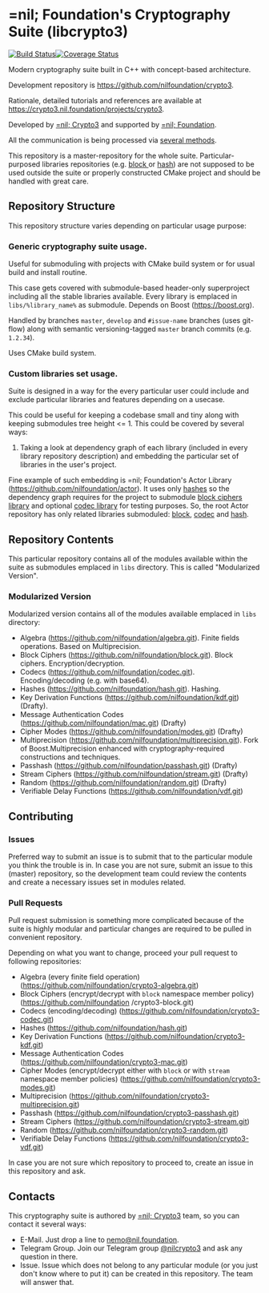 # =nil; Foundation's Cryptography Suite (libcrypto3)
[![Build Status](https://travis-ci.com/NilFoundation/crypto3.svg?branch=master)](https://travis-ci.com/NilFoundation/crypto3)[![Coverage Status](https://coveralls.io/repos/github/NilFoundation/crypto3/badge.svg?branch=master)](https://coveralls.io/github/NilFoundation/crypto3?branch=master)

Modern cryptography suite built in C++ with concept-based architecture.

Development repository is https://github.com/nilfoundation/crypto3.
 
Rationale, detailed tutorials and references are available at https://crypto3.nil.foundation/projects/crypto3.
 
Developed by [=nil; Crypto3](https://crypto3.nil.foundation) and supported by [=nil; Foundation](https://nil.foundation).

All the communication is being processed via [several methods](#contacts).

This repository is a master-repository for the whole suite. Particular-purposed libraries repositories (e.g. [block
](https://github.com/nilfoundation/block) or [hash](https://github.com/nilfoundation/hash)) are not supposed to be
 used outside the suite or properly constructed CMake project and should be handled with great care.

## Repository Structure

This repository structure varies depending on particular usage purpose:

### Generic cryptography suite usage.

Useful for submoduling with projects with CMake build system or for usual build and install routine.

This case gets covered with submodule-based header-only superproject including all the stable libraries available. 
Every library is emplaced in ```libs/%library_name%``` as submodule. Depends on Boost (https://boost.org).

Handled by branches ```master```, ```develop``` and ```#issue-name``` branches (uses git-flow) along with semantic versioning-tagged ```master``` branch commits (e.g. ```1.2.34```).

Uses CMake build system.

### Custom libraries set usage. 

Suite is designed in a way for the every particular user could include and exclude particular libraries and features depending on a usecase.

This could be useful for keeping a codebase small and tiny along with keeping submodules tree height <= 1. 
This could be covered by several ways:
    
1. Taking a look at dependency graph of each library (included in every library repository description) and embedding the particular set of libraries in the user's project.
     
Fine example of such embedding is =nil; Foundation's Actor Library 
(https://github.com/nilfoundation/actor). It uses only 
[hashes](https://github.com/nilfoundation/hash) so the dependency graph requires 
for the project to submodule [block ciphers library](https://github.com/nilfoundation/block) and optional 
[codec library](https://github.com/nilfoundation/codec) for testing purposes. So, 
the root Actor repository has only related libraries submoduled: 
[block](https://github.com/nilfoundation/mtl/libs/block), 
[codec](https://github.com/nilfoundation/mtl/libs/codec) and 
[hash](https://github.com/nilfoundation/mtl/hash).
        
## Repository Contents

This particular repository contains all of the modules available within the suite as submodules emplaced in
 ```libs``` directory. This is called "Modularized Version". 

### Modularized Version

Modularized version contains all of the modules available emplaced in ```libs``` directory:

* Algebra (https://github.com/nilfoundation/algebra.git). Finite fields operations. Based on Multiprecision.
* Block Ciphers (https://github.com/nilfoundation/block.git). Block ciphers. Encryption/decryption.
* Codecs (https://github.com/nilfoundation/codec.git). Encoding/decoding (e.g. with base64).
* Hashes (https://github.com/nilfoundation/hash.git). Hashing.
* Key Derivation Functions (https://github.com/nilfoundation/kdf.git) (Drafty).
* Message Authentication Codes (https://github.com/nilfoundation/mac.git) (Drafty)
* Cipher Modes (https://github.com/nilfoundation/modes.git) (Drafty)
* Multiprecision (https://github.com/nilfoundation/multiprecision.git). Fork of Boost.Multiprecision enhanced with
 cryptography-required constructions and techniques. 
* Passhash (https://github.com/nilfoundation/passhash.git) (Drafty)
* Stream Ciphers (https://github.com/nilfoundation/stream.git) (Drafty)
* Random (https://github.com/nilfoundation/random.git) (Drafty)
* Verifiable Delay Functions (https://github.com/nilfoundation/vdf.git)

## Contributing

### Issues

Preferred way to submit an issue is to submit that to the particular module you think the trouble is in. In case you are not sure, submit an issue to this (master) repository, so the development team could review the contents and create a necessary issues set in modules related.

### Pull Requests

Pull request submission is something more complicated because of the suite is highly modular and particular changes are required to be pulled in convenient repository.

Depending on what you want to change, proceed your pull request to following repositories:

* Algebra (every finite field operation) (https://github.com/nilfoundation/crypto3-algebra.git)
* Block Ciphers (encrypt/decrypt with ```block``` namespace member policy) (https://github.com/nilfoundation
/crypto3-block.git)
* Codecs (encoding/decoding) (https://github.com/nilfoundation/crypto3-codec.git)
* Hashes (https://github.com/nilfoundation/hash.git)
* Key Derivation Functions (https://github.com/nilfoundation/crypto3-kdf.git)
* Message Authentication Codes (https://github.com/nilfoundation/crypto3-mac.git)
* Cipher Modes (encrypt/decrypt either with ```block``` or with ```stream``` namespace member policies) (https://github.com/nilfoundation/crypto3-modes.git)
* Multiprecision (https://github.com/nilfoundation/crypto3-multiprecision.git)
* Passhash (https://github.com/nilfoundation/crypto3-passhash.git)
* Stream Ciphers (https://github.com/nilfoundation/crypto3-stream.git)
* Random (https://github.com/nilfoundation/crypto3-random.git)
* Verifiable Delay Functions (https://github.com/nilfoundation/crypto3-vdf.git)

In case you are not sure which repository to proceed to, create an issue in this repository and ask.

## Contacts

This cryptography suite is authored by [=nil; Crypto3](https://crypto3.nil.foundation) team, so you can contact it
 several ways:
 * E-Mail. Just drop a line to [nemo@nil.foundation](mailto:nemo@nil.foundation).
 * Telegram Group. Join our Telegram group [@nilcrypto3](https://t.me/nilcrypto3) and ask any question in there.
 * Issue. Issue which does not belong to any particular module (or you just don't know where to put it) can be
  created in this repository. The team will answer that.

